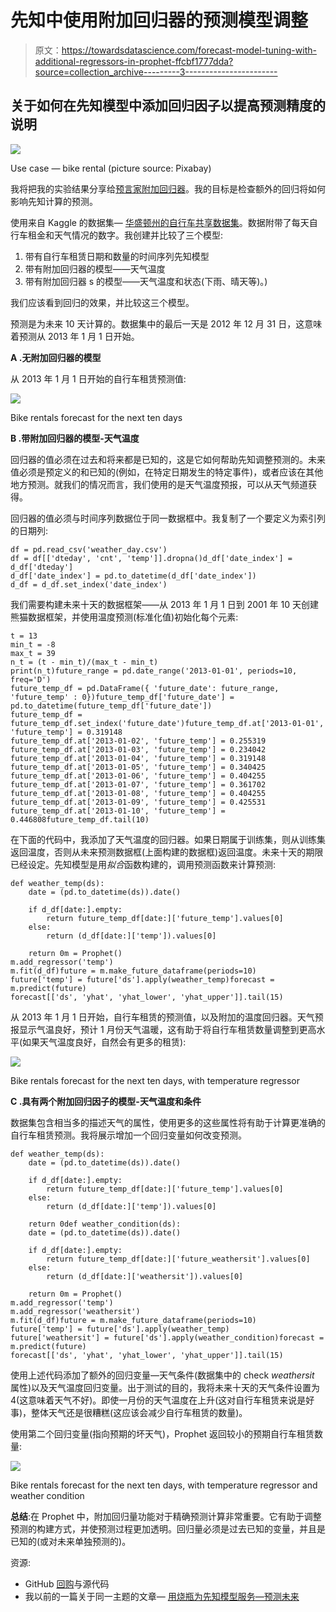 # 先知中使用附加回归器的预测模型调整

> 原文：<https://towardsdatascience.com/forecast-model-tuning-with-additional-regressors-in-prophet-ffcbf1777dda?source=collection_archive---------3----------------------->

## 关于如何在先知模型中添加回归因子以提高预测精度的说明

![](img/0a7252ad06a587fd0268a4754187824a.png)

Use case — bike rental (picture source: Pixabay)

我将把我的实验结果分享给[预言家附加回归器](https://facebook.github.io/prophet/docs/seasonality,_holiday_effects,_and_regressors.html#additional-regressors)。我的目标是检查额外的回归将如何影响先知计算的预测。

使用来自 Kaggle 的数据集— [华盛顿州的自行车共享数据集](https://www.kaggle.com/marklvl/bike-sharing-dataset)。数据附带了每天自行车租金和天气情况的数字。我创建并比较了三个模型:

1.  带有自行车租赁日期和数量的时间序列先知模型
2.  带有附加回归器的模型——天气温度
3.  带有附加回归器 s 的模型——天气温度和状态(下雨、晴天等)。)

我们应该看到回归的效果，并比较这三个模型。

预测是为未来 10 天计算的。数据集中的最后一天是 2012 年 12 月 31 日，这意味着预测从 2013 年 1 月 1 日开始。

**A .无附加回归器的模型**

从 2013 年 1 月 1 日开始的自行车租赁预测值:

![](img/b3b46b66ab9bf6e88a835d709a1bab27.png)

Bike rentals forecast for the next ten days

**B .带附加回归器的模型-天气温度**

回归器的值必须在过去和将来都是已知的，这是它如何帮助先知调整预测的。未来值必须是预定义的和已知的(例如，在特定日期发生的特定事件)，或者应该在其他地方预测。就我们的情况而言，我们使用的是天气温度预报，可以从天气频道获得。

回归器的值必须与时间序列数据位于同一数据框中。我复制了一个要定义为索引列的日期列:

```
df = pd.read_csv('weather_day.csv')
df = df[['dteday', 'cnt', 'temp']].dropna()d_df['date_index'] = d_df['dteday']
d_df['date_index'] = pd.to_datetime(d_df['date_index'])
d_df = d_df.set_index('date_index')
```

我们需要构建未来十天的数据框架——从 2013 年 1 月 1 日到 2001 年 10 天创建熊猫数据框架，并使用温度预测(标准化值)初始化每个元素:

```
t = 13
min_t = -8
max_t = 39
n_t = (t - min_t)/(max_t - min_t)
print(n_t)future_range = pd.date_range('2013-01-01', periods=10, freq='D')
future_temp_df = pd.DataFrame({ 'future_date': future_range, 'future_temp' : 0})future_temp_df['future_date'] = pd.to_datetime(future_temp_df['future_date'])
future_temp_df = future_temp_df.set_index('future_date')future_temp_df.at['2013-01-01', 'future_temp'] = 0.319148
future_temp_df.at['2013-01-02', 'future_temp'] = 0.255319
future_temp_df.at['2013-01-03', 'future_temp'] = 0.234042
future_temp_df.at['2013-01-04', 'future_temp'] = 0.319148
future_temp_df.at['2013-01-05', 'future_temp'] = 0.340425
future_temp_df.at['2013-01-06', 'future_temp'] = 0.404255
future_temp_df.at['2013-01-07', 'future_temp'] = 0.361702
future_temp_df.at['2013-01-08', 'future_temp'] = 0.404255
future_temp_df.at['2013-01-09', 'future_temp'] = 0.425531
future_temp_df.at['2013-01-10', 'future_temp'] = 0.446808future_temp_df.tail(10)
```

在下面的代码中，我添加了天气温度的回归器。如果日期属于训练集，则从训练集返回温度，否则从未来预测数据框(上面构建的数据框)返回温度。未来十天的期限已经设定。先知模型是用*拟合*函数构建的，调用预测函数来计算预测:

```
def weather_temp(ds):
    date = (pd.to_datetime(ds)).date()

    if d_df[date:].empty:
        return future_temp_df[date:]['future_temp'].values[0]
    else:
        return (d_df[date:]['temp']).values[0]

    return 0m = Prophet()
m.add_regressor('temp')
m.fit(d_df)future = m.make_future_dataframe(periods=10)
future['temp'] = future['ds'].apply(weather_temp)forecast = m.predict(future)
forecast[['ds', 'yhat', 'yhat_lower', 'yhat_upper']].tail(15)
```

从 2013 年 1 月 1 日开始，自行车租赁的预测值，以及附加的温度回归器。天气预报显示气温良好，预计 1 月份天气温暖，这有助于将自行车租赁数量调整到更高水平(如果天气温度良好，自然会有更多的租赁):

![](img/511ba0e82b71eede289749f270825d73.png)

Bike rentals forecast for the next ten days, with temperature regressor

**C .具有两个附加回归因子的模型-天气温度和条件**

数据集包含相当多的描述天气的属性，使用更多的这些属性将有助于计算更准确的自行车租赁预测。我将展示增加一个回归变量如何改变预测。

```
def weather_temp(ds):
    date = (pd.to_datetime(ds)).date()

    if d_df[date:].empty:
        return future_temp_df[date:]['future_temp'].values[0]
    else:
        return (d_df[date:]['temp']).values[0]

    return 0def weather_condition(ds):
    date = (pd.to_datetime(ds)).date()

    if d_df[date:].empty:
        return future_temp_df[date:]['future_weathersit'].values[0]
    else:
        return (d_df[date:]['weathersit']).values[0]

    return 0m = Prophet()
m.add_regressor('temp')
m.add_regressor('weathersit')
m.fit(d_df)future = m.make_future_dataframe(periods=10)
future['temp'] = future['ds'].apply(weather_temp)
future['weathersit'] = future['ds'].apply(weather_condition)forecast = m.predict(future)
forecast[['ds', 'yhat', 'yhat_lower', 'yhat_upper']].tail(15)
```

使用上述代码添加了额外的回归变量—天气条件(数据集中的 check *weathersit* 属性)以及天气温度回归变量。出于测试的目的，我将未来十天的天气条件设置为 4(这意味着天气不好)。即使一月份的天气温度在上升(这对自行车租赁来说是好事)，整体天气还是很糟糕(这应该会减少自行车租赁的数量)。

使用第二个回归变量(指向预期的坏天气)，Prophet 返回较小的预期自行车租赁数量:

![](img/f80492eb62dc7b90320a80aae0a4dce0.png)

Bike rentals forecast for the next ten days, with temperature regressor and weather condition

**总结**:在 Prophet 中，附加回归量功能对于精确预测计算非常重要。它有助于调整预测的构建方式，并使预测过程更加透明。回归量必须是过去已知的变量，并且是已知的(或对未来单独预测的)。

资源:

*   GitHub [回购](https://github.com/abaranovskis-redsamurai/automation-repo/tree/master/forecast)与源代码
*   我以前的一篇关于同一主题的文章— [用烧瓶为先知模型服务—预测未来](/serving-prophet-model-with-flask-predicting-future-1896986da05f)